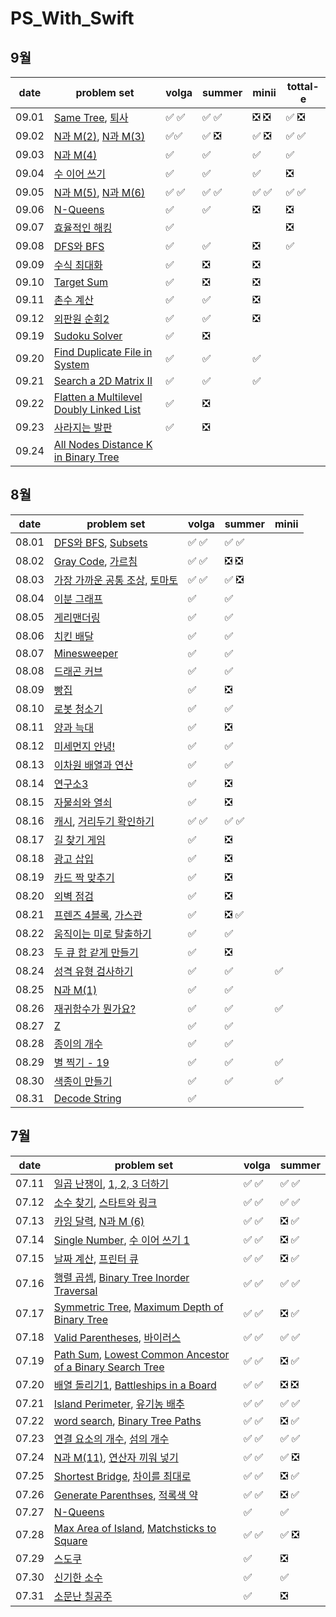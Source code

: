 # PS_With_Swift

## 9월 
| date       | problem set          | volga | summer | minii | tottal-e |
| ---------- | -------------------- | ----  | ----  | ----  | ---- |
| 09.01 | [Same Tree](https://leetcode.com/problems/same-tree/), [퇴사](https://www.acmicpc.net/problem/14501) | ✅ ✅| ✅ ✅ | ❎ ❎ |✅ ❎|
| 09.02 | [N과 M(2)](https://www.acmicpc.net/problem/15650), [N과 M(3)](https://www.acmicpc.net/problem/15651) | ✅✅| ✅ ❎ | ✅ ❎ | ✅ ✅|
| 09.03 | [N과 M(4)](https://www.acmicpc.net/problem/15652) | ✅| ✅ | ✅ | ✅|
| 09.04 | [수 이어 쓰기](https://www.acmicpc.net/problem/1748) | ✅| ✅ | ✅ | ❎|
| 09.05 | [N과 M(5)](https://www.acmicpc.net/problem/15654), [N과 M(6)](https://www.acmicpc.net/problem/15655) |  ✅ ✅| ✅ ✅ | ✅ ✅ | ✅ ✅ |
| 09.06 | [N-Queens](https://leetcode.com/problems/n-queens/) | ✅| ✅ | ❎ |❎ |
| 09.07 | [효율적인 해킹](https://www.acmicpc.net/problem/1325) | ✅|  |  | ❎|
| 09.08 | [DFS와 BFS](https://www.acmicpc.net/problem/1260) | ✅| ✅ | ❎ | ✅|
| 09.09 | [수식 최대화](https://school.programmers.co.kr/learn/courses/30/lessons/67257) | ✅| ❎ |  ❎  | |
| 09.10 | [Target Sum](https://leetcode.com/problems/target-sum/) | ✅| ❎ | ❎  | |
| 09.11 | [촌수 계산](https://www.acmicpc.net/problem/2644) | ✅| ✅ |  ❎   | |
| 09.12 | [외판원 순회2](https://www.acmicpc.net/problem/10971) | ✅| ✅ | ❎ | |
| 09.19 | [Sudoku Solver](https://leetcode.com/problems/sudoku-solver/) |✅ | ❎ | | |
| 09.20 | [Find Duplicate File in System](https://leetcode.com/problems/find-duplicate-file-in-system/) | ✅ | ✅ | ✅  | |
| 09.21 | [Search a 2D Matrix II](https://leetcode.com/problems/search-a-2d-matrix-ii/) | ✅| ✅ |✅  | |
| 09.22 | [Flatten a Multilevel Doubly Linked List](https://leetcode.com/problems/flatten-a-multilevel-doubly-linked-list/) | ✅| ❎ | | |
| 09.23 | [사라지는 발판](https://school.programmers.co.kr/learn/courses/30/lessons/92345) | ✅| ❎ | | |
| 09.24 | [All Nodes Distance K in Binary Tree](https://leetcode.com/problems/all-nodes-distance-k-in-binary-tree/) | | | | |


## 8월

| date       | problem set          | volga | summer | minii |
| ---------- | -------------------- | ----  | ----  | ----  |
| 08.01    | [DFS와 BFS](https://www.acmicpc.net/problem/1260), [Subsets](https://leetcode.com/problems/subsets/) | ✅ ✅ |✅ ✅| |
| 08.02    | [Gray Code](https://leetcode.com/problems/gray-code/), [가르침](https://www.acmicpc.net/problem/1062) |✅ ✅ |❎ ❎ | |
| 08.03    | [가장 가까운 공통 조상](https://www.acmicpc.net/problem/3584), [토마토](https://www.acmicpc.net/problem/7576) | ✅ ✅ |✅ ❎ | |
| 08.04    | [이분 그래프](https://www.acmicpc.net/problem/1707)|✅ |✅ | |
| 08.05    | [게리맨더링](https://www.acmicpc.net/problem/17471)| ✅ |✅ | |
| 08.06    | [치킨 배달](https://www.acmicpc.net/problem/15686) | ✅ |✅ | |
| 08.07    | [Minesweeper](https://leetcode.com/problems/minesweeper/) | ✅ | ✅|  |
| 08.08    | [드래곤 커브](https://www.acmicpc.net/problem/15685) | ✅|✅ |  |
| 08.09    | [빵집](https://www.acmicpc.net/problem/3109) | ✅ | ❎ | |
| 08.10    | [로봇 청소기](https://www.acmicpc.net/problem/14503) | ✅ |✅ | | 
| 08.11    | [양과 늑대](https://school.programmers.co.kr/learn/courses/30/lessons/92343) | ✅ | ❎| |
| 08.12    | [미세먼지 안녕!](https://www.acmicpc.net/problem/17144) | ✅ |✅ | |
| 08.13    | [이차원 배열과 연산](https://www.acmicpc.net/problem/17140) | ✅|✅ | |
| 08.14    | [연구소3](https://www.acmicpc.net/problem/17142) | ✅|❎| |
| 08.15    | [자물쇠와 열쇠](https://school.programmers.co.kr/learn/courses/30/lessons/60059?language=swift) | ✅|❎| |
| 08.16    | [캐시](https://school.programmers.co.kr/learn/courses/30/lessons/17680), [거리두기 확인하기](https://school.programmers.co.kr/learn/courses/30/lessons/81302)  | ✅ ✅| ✅ ✅| |
| 08.17    | [길 찾기 게임](https://school.programmers.co.kr/learn/courses/30/lessons/42892) | ✅|❎| |
| 08.18    | [광고 삽입](https://school.programmers.co.kr/learn/courses/30/lessons/72414) | ✅|❎| |
| 08.19    | [카드 짝 맞추기](https://school.programmers.co.kr/learn/courses/30/lessons/72415) | ✅|❎| |
| 08.20    | [외벽 점검](https://school.programmers.co.kr/learn/courses/30/lessons/60062) | ✅|❎| |
| 08.21    | [프렌즈 4블록](https://school.programmers.co.kr/learn/courses/30/lessons/17679), [가스관](https://www.acmicpc.net/problem/2931) | ✅| ❎ ✅ | |
| 08.22    | [움직이는 미로 탈출하기](https://www.acmicpc.net/problem/16954) | ✅ | ✅ | |
| 08.23    | [두 큐 합 같게 만들기](https://school.programmers.co.kr/learn/courses/30/lessons/118667) | ✅ | ❎ | |
| 08.24    | [성격 유형 검사하기](https://school.programmers.co.kr/learn/courses/30/lessons/118666) | ✅| ✅ | ✅ |
| 08.25    | [N과 M(1)](https://www.acmicpc.net/problem/15649) | ✅ | ✅ | |
| 08.26    | [재귀함수가 뭔가요?](https://www.acmicpc.net/problem/17478) | ✅ | ✅ |✅ |
| 08.27    | [Z](https://www.acmicpc.net/problem/1074) |✅ | ✅ | |
| 08.28    | [종이의 개수](https://www.acmicpc.net/problem/1780) | ✅| ✅ | | 
| 08.29    | [별 찍기 - 19](https://www.acmicpc.net/problem/10994) | ✅ | ✅ | ✅ |
| 08.30    | [색종이 만들기](https://www.acmicpc.net/problem/2630) | ✅| ✅ | ✅ |
| 08.31    | [Decode String](https://leetcode.com/problems/decode-string/) | ✅| | |


<u></u>
## 7월
| date       | problem set          | volga | summer |
| ---------- | -------------------- | ----  | ----  |
| 07.11    | [일곱 난쟁이](https://www.acmicpc.net/problem/2309), [1, 2, 3 더하기](https://www.acmicpc.net/problem/9095)  | :white_check_mark: :white_check_mark:  |:white_check_mark: :white_check_mark:|
| 07.12    | [소수 찾기](https://www.acmicpc.net/problem/1978), [스타트와 링크](https://www.acmicpc.net/problem/14889)  | :white_check_mark: :white_check_mark:  |:white_check_mark: :white_check_mark:|
| 07.13    | [카잉 달력](https://www.acmicpc.net/problem/6064), [N과 M (6)](https://www.acmicpc.net/problem/15655)   |  :white_check_mark: :white_check_mark: |:negative_squared_cross_mark: :white_check_mark:  |
| 07.14    | [Single Number](https://leetcode.com/problems/single-number/), [수 이어 쓰기 1](https://www.acmicpc.net/problem/1748)  |  :white_check_mark: :white_check_mark: |:negative_squared_cross_mark: :white_check_mark:  |
| 07.15    | [날짜 계산](https://www.acmicpc.net/problem/1476), [프린터 큐](https://www.acmicpc.net/problem/1966)  | :white_check_mark: :white_check_mark:  |:negative_squared_cross_mark: :white_check_mark:  |
| 07.16    | [행렬 곱셈](https://www.acmicpc.net/problem/2740), [Binary Tree Inorder Traversal](https://leetcode.com/problems/binary-tree-inorder-traversal/)  | :white_check_mark: :white_check_mark:  |:white_check_mark: :white_check_mark:|
| 07.17    | [Symmetric Tree](https://leetcode.com/problems/symmetric-tree/), [Maximum Depth of Binary Tree](https://leetcode.com/problems/maximum-depth-of-binary-tree/)  | :white_check_mark: :white_check_mark:  |:negative_squared_cross_mark: :white_check_mark:|
| 07.18    | [Valid Parentheses](https://leetcode.com/problems/valid-parentheses/), [바이러스](https://www.acmicpc.net/problem/2606)  |  :white_check_mark: :white_check_mark: |:white_check_mark: :white_check_mark:  |
| 07.19    | [Path Sum](https://leetcode.com/problems/path-sum/), [Lowest Common Ancestor of a Binary Search Tree](https://leetcode.com/problems/lowest-common-ancestor-of-a-binary-search-tree/)  | :white_check_mark: :white_check_mark:  |:negative_squared_cross_mark: :white_check_mark:  |
| 07.20    | [배열 돌리기1](https://www.acmicpc.net/problem/16926), [Battleships in a Board](https://leetcode.com/problems/battleships-in-a-board/)  |  :white_check_mark: :white_check_mark: |:negative_squared_cross_mark: :negative_squared_cross_mark:  |
| 07.21    | [Island Perimeter](https://leetcode.com/problems/island-perimeter/), [유기농 배추](https://www.acmicpc.net/problem/1012)  |    :white_check_mark: :white_check_mark: |:white_check_mark: :white_check_mark: |
| 07.22    | [word search](https://leetcode.com/problems/word-search/), [Binary Tree Paths](https://leetcode.com/problems/binary-tree-paths/) |  :white_check_mark: :white_check_mark: |:negative_squared_cross_mark: :white_check_mark:  |
| 07.23    | [연결 요소의 개수](https://www.acmicpc.net/problem/11724), [섬의 개수](https://www.acmicpc.net/problem/4963)  | :white_check_mark: :white_check_mark:  |:white_check_mark: :white_check_mark:  |
| 07.24    | [N과 M(11)](https://www.acmicpc.net/problem/15665), [연산자 끼워 넣기](https://www.acmicpc.net/problem/14888)  |  :white_check_mark: :white_check_mark: |:white_check_mark: :negative_squared_cross_mark: |
| 07.25    | [Shortest Bridge](https://leetcode.com/problems/shortest-bridge/), [차이를 최대로](https://www.acmicpc.net/problem/10819) | :white_check_mark: :white_check_mark:  |:negative_squared_cross_mark: :white_check_mark: |
| 07.26    | [Generate Parenthses](https://leetcode.com/problems/generate-parentheses/), [적록색 약](https://www.acmicpc.net/problem/10026) | :white_check_mark: :white_check_mark: |:negative_squared_cross_mark: :white_check_mark: |
| 07.27    | [N-Queens](https://leetcode.com/problems/n-queens/)  | :white_check_mark:  |:white_check_mark:  |
| 07.28    | [Max Area of Island](https://leetcode.com/problems/max-area-of-island/), [Matchsticks to Square](https://leetcode.com/problems/matchsticks-to-square/)  | :white_check_mark: :white_check_mark:  | :white_check_mark: :negative_squared_cross_mark: |
| 07.29    | [스도쿠](https://www.acmicpc.net/problem/2580) | :white_check_mark: |:negative_squared_cross_mark: |
| 07.30    | [신기한 소수](https://www.acmicpc.net/problem/2023) | :white_check_mark: |:white_check_mark: |
| 07.31    | [소문난 칠공주](https://www.acmicpc.net/problem/1941) | :white_check_mark: | :negative_squared_cross_mark:|







